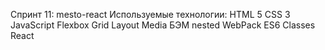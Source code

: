 Спринт 11: mesto-react
Используемые технологии:
HTML 5
CSS 3
JavaScript
Flexbox
Grid Layout
Media
БЭМ nested
WebPack
ES6 Classes
React